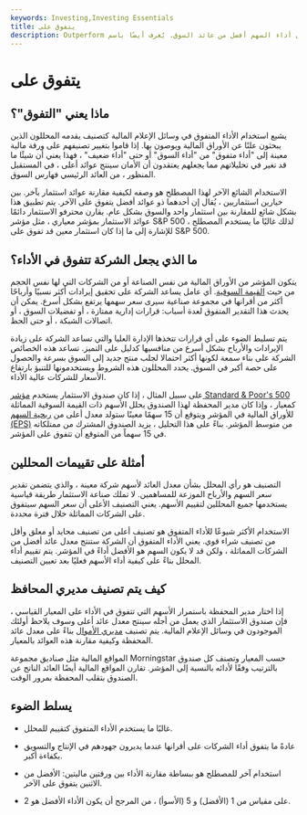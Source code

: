 ```yaml
---
keywords: Investing,Investing Essentials
title: يتفوق على
description: Outperform هي توصية محلل بأنه من المتوقع أن يكون أداء السهم أفضل من عائد السوق. يُعرف أيضًا باسم &amp; quot؛ أداء السوق يتفوق ، &amp; quot؛ &amp; quot؛ شراء معتدل &amp; quot؛ أو &amp; quot؛ تتراكم. &amp; quot؛
---
```


# يتفوق على
## ماذا يعني "التفوق"؟

يشيع استخدام الأداء المتفوق في وسائل الإعلام المالية كتصنيف يقدمه المحللون الذين يبحثون علنًا عن الأوراق المالية ويوصون بها. إذا قاموا بتغيير تصنيفهم على ورقة مالية معينة إلى "أداء متفوق" من "أداء السوق" أو حتى "أداء ضعيف" ، فهذا يعني أن شيئًا ما قد تغير في تحليلاتهم مما يجعلهم يعتقدون أن الأمان سينتج عوائد أعلى ، في المستقبل المنظور ، من العائد الرئيسي فهارس السوق.

الاستخدام الشائع الآخر لهذا المصطلح هو وصفه لكيفية مقارنة عوائد استثمار بآخر. بين خيارين استثماريين ، يُقال إن أحدهما ذو عوائد أفضل يتفوق على الآخر. يتم تطبيق هذا بشكل شائع للمقارنة بين استثمار واحد والسوق بشكل عام. يقارن محترفو الاستثمار دائمًا عوائد الاستثمار بمؤشر معياري ، مثل مؤشر S&P 500 ، لذلك غالبًا ما يستخدم المصطلح للإشارة إلى ما إذا كان استثمار معين قد تفوق على S&P 500.

## ما الذي يجعل الشركة تتفوق في الأداء؟

يتكون المؤشر من الأوراق المالية من نفس الصناعة أو من الشركات التي لها نفس الحجم من حيث [القيمة السوقية](/marketcapitalization). أي عامل يساعد الشركة على تحقيق إيرادات أكثر نسبيًا وأرباحًا أكثر من أقرانها في مجموعة صناعية سيرى سعر سهمها يرتفع بشكل أسرع. يمكن أن يحدث هذا التقدير المتفوق لعدة أسباب: قرارات إدارية ممتازة ، أو تفضيلات السوق ، أو اتصالات الشبكة ، أو حتى الحظ.

يتم تسليط الضوء على أي قرارات تتخذها الإدارة العليا والتي تساعد الشركة على زيادة الإيرادات والأرباح بشكل أسرع من منافسيها كدليل على التميز. تساعد هذه الخصائص الشركة على بناء سمعة لكونها أكثر احتمالا لجلب منتج جديد إلى السوق بسرعة والحصول على حصة أكبر في السوق. يحدد المحللون هذه الشروط ويستخدمونها للتنبؤ بارتفاع الأسعار للشركات عالية الأداء.

على سبيل المثال ، إذا كان صندوق الاستثمار يستخدم [مؤشر Standard & Poor's 500](/sp500) كمعيار ، وإذا كان مدير المحفظة لهذا الصندوق يحلل الأسهم ذات القيمة السوقية المماثلة للأوراق المالية في المؤشر ويتوقع أن 15 سهمًا معينًا ستولد معدل أعلى من [ربحية السهم (EPS)](/eps) من متوسط المؤشر. بناءً على هذا التحليل ، يزيد الصندوق المشترك من ممتلكاته في 15 سهماً من المتوقع أن تتفوق على المؤشر.

## أمثلة على تقييمات المحللين

التصنيف هو رأي المحلل بشأن معدل العائد لأسهم شركة معينة ، والذي يتضمن تقدير سعر السهم والأرباح الموزعة للمساهمين. لا تملك صناعة الاستثمار طريقة قياسية يستخدمها جميع المحللين لتقييم الأسهم. يعني التصنيف الأعلى أن سعر السهم سيتفوق على الشركات المماثلة خلال فترة محددة.

الاستخدام الأكثر شيوعًا للأداء المتفوق هو تصنيف أعلى من تصنيف محايد أو معلق وأقل من تصنيف شراء قوي. يعني الأداء المتفوق أن الشركة ستنتج معدل عائد أفضل من الشركات المماثلة ، ولكن قد لا يكون السهم هو الأفضل أداءً في المؤشر. يتم تقييم أداء المحلل بناءً على كيفية أداء الأسهم فعليًا بعد تعيين التصنيف.

## كيف يتم تصنيف مديري المحافظ

إذا اختار مدير المحفظة باستمرار الأسهم التي تتفوق في الأداء على المعيار القياسي ، فإن صندوق الاستثمار الذي يعمل من أجله سينتج معدل عائد أعلى وسوف يلاحظ أولئك الموجودون في وسائل الإعلام المالية. يتم تصنيف [مديري الأموال](/moneymanager) بناءً على معدل عائد المحفظة وكيفية مقارنة هذه العوائد بالمعيار.

المواقع المالية مثل صناديق مجموعة Morningstar حسب المعيار وتصنف كل صندوق بالترتيب وفقًا لأدائه بالنسبة إلى المؤشر. تقارن المواقع المالية أيضًا العائد الناتج عن الصندوق بتقلب المحفظة بمرور الوقت.

## يسلط الضوء

- غالبًا ما يستخدم الأداء المتفوق كتقييم للمحلل.

- عادةً ما يتفوق أداء الشركات على أقرانها عندما يديرون جهودهم في الإنتاج والتسويق بكفاءة أكبر.

- استخدام آخر للمصطلح هو ببساطة مقارنة الأداء بين ورقتين ماليتين: الأفضل من الاثنين يتفوق على الآخر.

- على مقياس من 1 (الأفضل) و 5 (الأسوأ) ، من المرجح أن يكون الأداء الأفضل هو 2.

